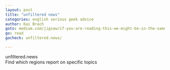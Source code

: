 ```yaml
---
layout: post
title: "unfiltered news"
categories: english serious geek advice
author: Kai Brach
goto: medium.com/jigsaw/if-you-are-reading-this-we-might-be-in-the-same-news-bubble-cb697270c698#.a7w2gpawb
go: read
gocheck: unfiltered.news/

---
```

unfiltered.news  
Find which regions report on specific topics
